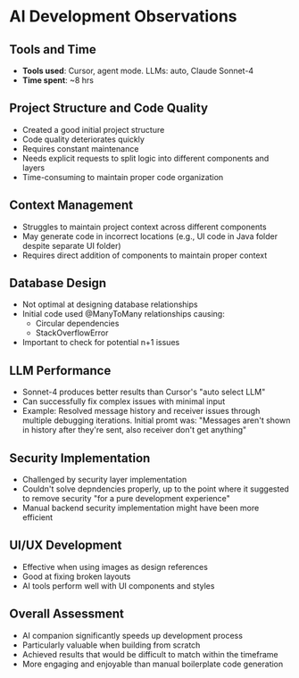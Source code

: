 # AI Development Observations

## Tools and Time
- **Tools used**: Cursor, agent mode. LLMs: auto, Claude Sonnet-4
- **Time spent**: ~8 hrs

## Project Structure and Code Quality
- Created a good initial project structure
- Code quality deteriorates quickly
- Requires constant maintenance
- Needs explicit requests to split logic into different components and layers
- Time-consuming to maintain proper code organization

## Context Management
- Struggles to maintain project context across different components
- May generate code in incorrect locations (e.g., UI code in Java folder despite separate UI folder)
- Requires direct addition of components to maintain proper context

## Database Design
- Not optimal at designing database relationships
- Initial code used @ManyToMany relationships causing:
  - Circular dependencies
  - StackOverflowError
- Important to check for potential n+1 issues

## LLM Performance
- Sonnet-4 produces better results than Cursor's "auto select LLM"
- Can successfully fix complex issues with minimal input
- Example: Resolved message history and receiver issues through multiple debugging iterations. Initial promt was: "Messages aren't shown in history after they're sent, also receiver don't get anything"

## Security Implementation
- Challenged by security layer implementation
- Couldn't solve depndencies properly, up to the point where it suggested to remove security "for a pure development experience"
- Manual backend security implementation might have been more efficient

## UI/UX Development
- Effective when using images as design references
- Good at fixing broken layouts
- AI tools perform well with UI components and styles

## Overall Assessment
- AI companion significantly speeds up development process
- Particularly valuable when building from scratch
- Achieved results that would be difficult to match within the timeframe
- More engaging and enjoyable than manual boilerplate code generation 